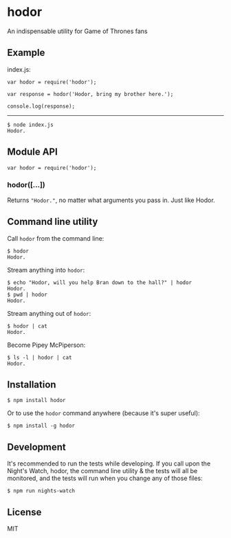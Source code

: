 # hodor

An indispensable utility for Game of Thrones fans

## Example

index.js:

    var hodor = require('hodor');

    var response = hodor('Hodor, bring my brother here.');

    console.log(response);

***

    $ node index.js
    Hodor.

## Module API

    var hodor = require('hodor');

### hodor([...])

Returns `"Hodor."`, no matter what arguments you pass in. Just like Hodor.

## Command line utility

Call `hodor` from the command line:

    $ hodor
    Hodor.

Stream anything into `hodor`:

    $ echo "Hodor, will you help Bran down to the hall?" | hodor
    Hodor.
    $ pwd | hodor
    Hodor.

Stream anything out of `hodor`:

    $ hodor | cat
    Hodor.

Become Pipey McPiperson:

    $ ls -l | hodor | cat
    Hodor.

## Installation

    $ npm install hodor

Or to use the `hodor` command anywhere (because it's super useful):

    $ npm install -g hodor

## Development

It's recommended to run the tests while developing. If you call upon the Night's Watch, hodor, the command line utility & the tests will all be monitored, and the tests will run when you change any of those files:

    $ npm run nights-watch

## License

MIT